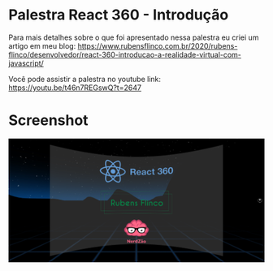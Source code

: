 # Palestra React 360 - Introdução
Para mais detalhes sobre o que foi apresentado nessa palestra eu criei um artigo em meu blog:
https://www.rubensflinco.com.br/2020/rubens-flinco/desenvolvedor/react-360-introducao-a-realidade-virtual-com-javascript/

Você pode assistir a palestra no youtube link: https://youtu.be/t46n7REGswQ?t=2647


# Screenshot
<img src="./Screenshot.png"/>
